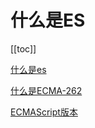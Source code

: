# 什么是ES

[[toc]]

[什么是es](/es6/es/什么是es)

[什么是ECMA-262](/es6/es/什么是ECMA-262)

[ECMAScript版本](/es6/es/ECMAScript版本)